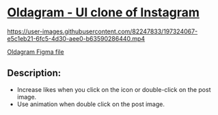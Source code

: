 # [Oldagram - UI clone of Instagram](https://frontendella.github.io/Oldagram---clone-of-Instagram/)

https://user-images.githubusercontent.com/82247833/197324067-e5c1eb21-6fc5-4d30-aee0-b63590286440.mp4

[Oldagram Figma file](https://www.figma.com/file/h0MKma9TTWzGOMQ9Ia6ROW/Oldagram?node-id=0%3A1)

## Description: 

 * Increase likes when you click on the icon or double-click on the post image.
 * Use animation when double click on the post image.



